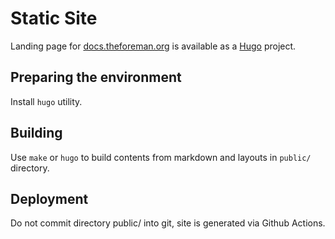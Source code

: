 # Static Site

Landing page for [docs.theforeman.org](https://docs.theforeman.org) is available as a [Hugo](https://gohugo.io/) project.

## Preparing the environment

Install `hugo` utility.

## Building

Use `make` or `hugo` to build contents from markdown and layouts in `public/` directory.

## Deployment

Do not commit directory public/ into git, site is generated via Github Actions.
